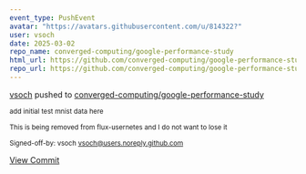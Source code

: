 ```yaml
---
event_type: PushEvent
avatar: "https://avatars.githubusercontent.com/u/814322?"
user: vsoch
date: 2025-03-02
repo_name: converged-computing/google-performance-study
html_url: https://github.com/converged-computing/google-performance-study/commit/f200a4214719f812675eced575abcf5808eec1fb
repo_url: https://github.com/converged-computing/google-performance-study
---
```


<a href='https://github.com/vsoch' target='_blank'>vsoch</a> pushed to <a href='https://github.com/converged-computing/google-performance-study' target='_blank'>converged-computing/google-performance-study</a>

<small>add initial test mnist data here

This is being removed from flux-usernetes and I do
not want to lose it

Signed-off-by: vsoch <vsoch@users.noreply.github.com></small>

<a href='https://github.com/converged-computing/google-performance-study/commit/f200a4214719f812675eced575abcf5808eec1fb' target='_blank'>View Commit</a>